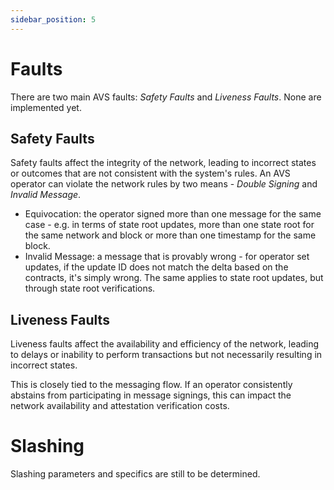 ```yaml
---
sidebar_position: 5
---
```


# Faults

There are two main AVS faults: _Safety Faults_ and _Liveness Faults_. None are
implemented yet.

## Safety Faults

Safety faults affect the integrity of the network, leading to incorrect states
or outcomes that are not consistent with the system's rules. An AVS operator
can violate the network rules by two means - _Double Signing_ and
_Invalid Message_.

* Equivocation: the operator signed more than one message for the same case -
e.g. in terms of state root updates, more than one state root for the same
network and block or more than one timestamp for the same block.
* Invalid Message: a message that is provably wrong - for operator set updates,
if the update ID does not match the delta based on the contracts, it's simply
wrong. The same applies to state root updates, but through state root
verifications.

## Liveness Faults

Liveness faults affect the availability and efficiency of the network, leading
to delays or inability to perform transactions but not necessarily resulting
in incorrect states.

This is closely tied to the messaging flow. If an operator consistently
abstains from participating in message signings, this can impact the network
availability and attestation verification costs.

# Slashing

Slashing parameters and specifics are still to be determined.
